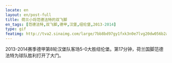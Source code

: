 ```yaml
---
locate: en
layout: en/post-full
title: 荷兰小将范德法特的双飞脚
en_tags: [范德法特,双飞脚,德甲,汉堡,纽伦堡,2013-2014]
type: gif
featimg: http://tva2.sinaimg.com/large/7bb8bd97gy1fxk3n0e7lvg20dw056b2a.gif
---
```


2013-2014赛季德甲第8轮汉堡队客场5-0大胜纽伦堡。第17分钟，荷兰国脚范德法特为球队胜利打开了大门。